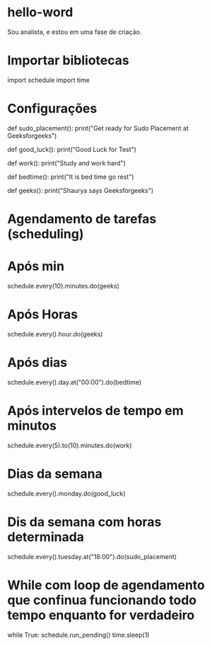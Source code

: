 # hello-word
Sou analista, e estou em uma fase de criação.

# Importar bibliotecas
import schedule
import time

# Configurações
def sudo_placement(): 
    print("Get ready for Sudo Placement at Geeksforgeeks") 
  
def good_luck(): 
    print("Good Luck for Test") 
  
def work(): 
    print("Study and work hard") 
  
def bedtime(): 
    print("It is bed time go rest") 
      
def geeks(): 
    print("Shaurya says Geeksforgeeks") 
  
# Agendamento de tarefas (scheduling) 
#   Após min
schedule.every(10).minutes.do(geeks) 
# Após Horas 
schedule.every().hour.do(geeks) 
# Após dias 
schedule.every().day.at("00:00").do(bedtime) 
# Após intervelos de tempo em minutos 
schedule.every(5).to(10).minutes.do(work) 
# Dias da semana  
schedule.every().monday.do(good_luck) 
# Dis da semana com horas determinada 
schedule.every().tuesday.at("18:00").do(sudo_placement) 

# While com loop de agendamento que confinua funcionando todo tempo enquanto for verdadeiro
while True: 
    schedule.run_pending() 
    time.sleep(1) 
